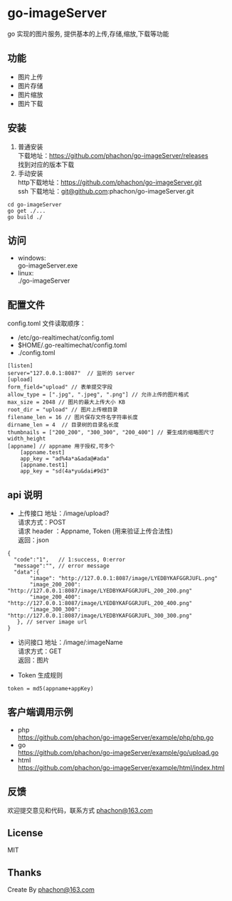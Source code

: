 # go-imageServer
go 实现的图片服务, 提供基本的上传,存储,缩放,下载等功能

## 功能
- 图片上传
- 图片存储
- 图片缩放
- 图片下载

## 安装
1. 普通安装<br>
下载地址：https://github.com/phachon/go-imageServer/releases<br>
找到对应的版本下载
2. 手动安装<br>
http下载地址：https://github.com/phachon/go-imageServer.git<br>
ssh 下载地址：git@github.com:phachon/go-imageServer.git<br>
```
cd go-imageServer
go get ./...
go build ./
```
## 访问
- windows:<br>
go-imageServer.exe
- linux:<br>
./go-imageServer

## 配置文件

config.toml 文件读取顺序：<br>
- /etc/go-realtimechat/config.toml
- $HOME/.go-realtimechat/config.toml
- ./config.toml

```
[listen]
server="127.0.0.1:8087"  // 监听的 server
[upload]
form_field="upload" // 表单提交字段
allow_type = [".jpg", ".jpeg", ".png"] // 允许上传的图片格式
max_size = 2048 // 图片的最大上传大小 KB
root_dir = "upload" // 图片上传根目录
filename_len = 16 // 图片保存文件名字符串长度
dirname_len = 4  // 目录树的目录名长度
thumbnails = ["200_200", "300_300", "200_400"] // 要生成的缩略图尺寸 width_height
[appname] // appname 用于授权,可多个
    [appname.test]
    app_key = "ad%4a*a&ada@#ada"
    [appname.test1]
    app_key = "sd(4a*yu&dai#9d3"
```

## api 说明

- 上传接口
地址：/image/upload?<br>
请求方式：POST<br>
请求 header ：Appname, Token (用来验证上传合法性)<br>
返回：json<br>
```
{
  "code":"1",   // 1:success, 0:error
  "message":"", // error message
  "data":{
       "image": "http://127.0.0.1:8087/image/LYEDBYKAFGGRJUFL.png"
       "image_200_200": "http://127.0.0.1:8087/image/LYEDBYKAFGGRJUFL_200_200.png"
       "image_200_400": "http://127.0.0.1:8087/image/LYEDBYKAFGGRJUFL_200_400.png"
       "image_300_300": "http://127.0.0.1:8087/image/LYEDBYKAFGGRJUFL_300_300.png"
   }, // server image url
}
```

- 访问接口
地址：/image/:imageName<br>
请求方式：GET<br>
返回：图片

- Token 生成规则
```
token = md5(appname+appKey)
```

## 客户端调用示例
- php <br>
https://github.com/phachon/go-imageServer/example/php/php.go
- go <br>
https://github.com/phachon/go-imageServer/example/go/upload.go
- html <br>
https://github.com/phachon/go-imageServer/example/html/index.html


## 反馈

欢迎提交意见和代码，联系方式 phachon@163.com

## License

MIT

Thanks
---------
Create By phachon@163.com